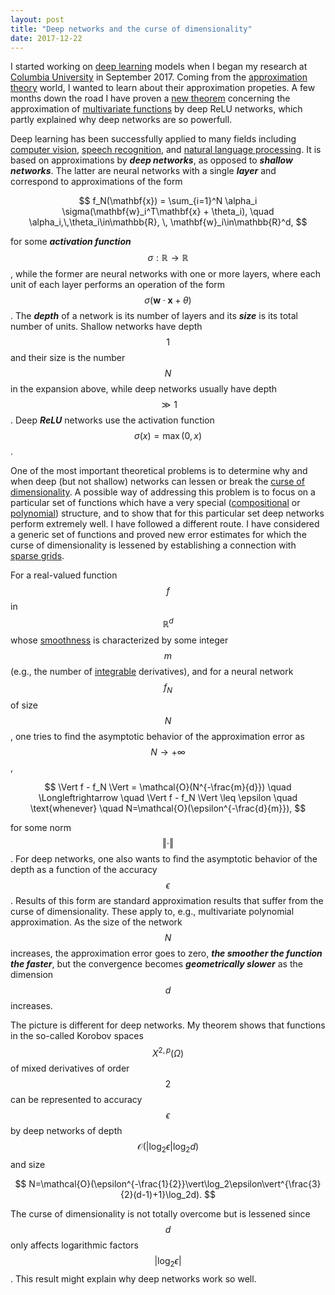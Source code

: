 ```yaml
---
layout: post
title: "Deep networks and the curse of dimensionality"
date: 2017-12-22
---
```


I started working on <a href="http://en.wikipedia.org/wiki/Deep_learning">deep learning</a> 
models when I began my research at <a href="http//www.columbia.edu">Columbia University</a> in September 2017. 
Coming from the <a href="http://en.wikipedia.org/wiki/Approximation_theory">approximation theory</a>
world, I wanted to learn about their approximation propeties.
A few months down the road I have proven a <a href="http://arxiv.org/pdf/1712.08688.pdf">new theorem</a> concerning the approximation of 
<a href="http://en.wikipedia.org/wiki/Function_of_several_real_variables">multivariate functions</a> 
by deep ReLU networks, which partly explained why deep networks are so powerfull.

Deep learning has been successfully applied to many fields including 
<a href="https://en.wikipedia.org/wiki/Computer_vision">computer vision</a>, 
<a href="https://en.wikipedia.org/wiki/Speech_recognition">speech recognition</a>, 
and <a href="http://en.wikipedia.org/wiki/Natural_language_processing">natural language processing</a>.
It is based on approximations by <i><b>deep networks</b></i>, as opposed to <i><b>shallow networks</b></i>.
The latter are neural networks with a single <i><b>layer</b></i> and correspond to approximations of the form

$$
f_N(\mathbf{x}) = \sum_{i=1}^N \alpha_i \sigma(\mathbf{w}_i^T\mathbf{x} + \theta_i), 
\quad \alpha_i,\,\theta_i\in\mathbb{R}, \, \mathbf{w}_i\in\mathbb{R}^d,
$$

for some <i><b>activation function</b></i> $$\sigma:\mathbb{R}\rightarrow\mathbb{R}$$, 
while the former are neural networks with one or more layers, where each unit of each layer 
performs an operation of the form $$\sigma(\mathbf{w}\cdot \mathbf{x} + \theta)$$.
The <i><b>depth</b></i> of a network is its number of layers and its <i><b>size</b></i> 
is its total number of units.
Shallow networks have depth $$1$$ and their size is the number $$N$$ in the expansion above,
while deep networks usually have depth $$\gg 1$$.
Deep <i><b>ReLU</b></i> networks use the activation function $$\sigma(x) = \max(0,x)$$.

One of the most important theoretical problems is to determine why and when deep (but not shallow) networks
can lessen or break the <a href="https://en.wikipedia.org/wiki/Curse_of_dimensionality">curse of dimensionality</a>.
A possible way of addressing this problem is to focus on a particular set of functions which have a very
special (<a href="http://en.wikipedia.org/wiki/Function_composition">compositional</a> or 
<a href="https://en.wikipedia.org/wiki/Polynomial">polynomial</a>) structure, 
and to show that for this particular set deep networks perform extremely well.
I have followed a different route. 
I have considered a generic set of functions and proved new error estimates 
for which the curse of dimensionality is lessened by establishing a connection with 
<a href="http://en.wikipedia.org/wiki/Sparse_grid">sparse grids</a>.

For a real-valued function $$f$$ in $$\mathbb{R}^d$$ whose 
<a href="http://en.wikipedia.org/wiki/Smoothness">smoothness</a> is characterized by some integer $$m$$
(e.g., the number of <a href="https://en.wikipedia.org/wiki/Locally_integrable_function">integrable</a> derivatives), and for a neural network $$f_N$$ of size $$N$$, 
one tries to find the asymptotic behavior of the approximation error as $$N\rightarrow+\infty$$,

$$
\Vert f - f_N \Vert = \mathcal{O}(N^{-\frac{m}{d}}) 
\quad \Longleftrightarrow \quad \Vert f - f_N \Vert \leq \epsilon \quad \text{whenever} \quad N=\mathcal{O}(\epsilon^{-\frac{d}{m}}),
$$

for some norm $$\Vert\cdot\Vert$$. 
For deep networks, one also wants to find the asymptotic behavior of the depth 
as a function of the accuracy $$\epsilon$$.
Results of this form are standard approximation results that suffer from the curse of dimensionality.
These apply to, e.g., multivariate polynomial approximation.
As the size of the network $$N$$ increases, the approximation error goes to zero, <i><b>the smoother the function the faster</b></i>, but the convergence becomes <i><b>geometrically slower</b></i> as the dimension $$d$$ increases.

The picture is different for deep networks.
My theorem shows that functions in the so-called Korobov spaces $$X^{2,p}(\Omega)$$ of mixed derivatives of order $$2$$ can be represented to accuracy $$\epsilon$$ by deep networks of depth 
$$\mathcal{O}(\vert\log_2\epsilon\vert\log_2d)$$ and size

$$
N=\mathcal{O}(\epsilon^{-\frac{1}{2}}\vert\log_2\epsilon\vert^{\frac{3}{2}(d-1)+1}\log_2d).
$$

The curse of dimensionality is not totally overcome but is lessened since 
$$d$$ only affects logarithmic factors $$\vert\log_2\epsilon\vert$$.
This result might explain why deep networks work so well. 
